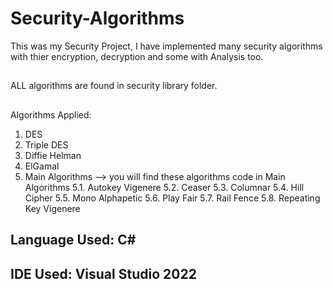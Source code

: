 # Security-Algorithms
This was my Security Project, I have implemented many security algorithms with thier encryption, decryption and some with Analysis too.
##
ALL algorithms are found in security library folder.
##
Algorithms Applied: 
1. DES
2. Triple DES
3. Diffie Helman
4. ElGamal
5. Main Algorithms  --> you will find these algorithms code in Main Algorithms
   5.1. Autokey Vigenere
   5.2. Ceaser
   5.3. Columnar
   5.4. Hill Cipher
   5.5. Mono Alphapetic
   5.6. Play Fair
   5.7. Rail Fence
   5.8. Repeating Key Vigenere
## 
## Language Used: C#
## IDE Used: Visual Studio 2022
## 
